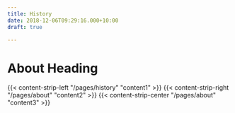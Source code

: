```yaml
---
title: History
date: 2018-12-06T09:29:16.000+10:00
draft: true

---
```

# About Heading

{{< content-strip-left "/pages/history" "content1" >}}
{{< content-strip-right "/pages/about" "content2" >}}
{{< content-strip-center "/pages/about" "content3" >}}